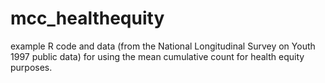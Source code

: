 # mcc_healthequity
example R code and data (from the National Longitudinal Survey on Youth 1997 public data) for using the mean cumulative count for health equity purposes. 
